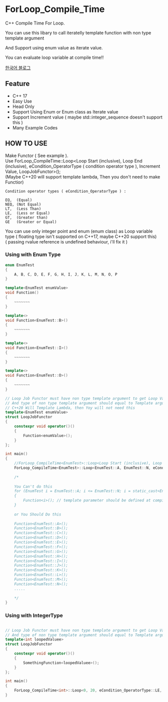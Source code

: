 # ForLoop_Compile_Time
C++ Compile Time For Loop.

You can use this libary to call iteratelly template function with non type template argument

And Support using enum value as iterate value.

You can evaluate loop variable at compile time!!        

[한국어 블로그](https://sungjjinkang.github.io/c++/2021/01/23/_ForLoopAtCompileTime.html)     

## Feature
  * C++ 17
  * Easy Use
  * Head Only
  * Support Using Enum or Enum class as Iterate value
  * Support Increment value ( maybe std::integer_sequence doesn't support this )
  * Many Example Codes
  
  
## HOW TO USE

Make Functor ( See example ).   
Use ForLoop_CompileTime<EnumTest>::Loop<Loop Start (inclusive), Loop End (inclusive), eCondition_OperatorType ( condition operator type ), Increment Value, LoopJobFunctor>();     
(Maybe C++20 will support template lambda, Then you don't need to make Functior)     

```
Condition operator types ( eCondition_OperatorType ) :         

EQ,  (Equal)      
NEQ, (Not Equal)          
LT,  (Less Than)         
LE,  (Less or Equal)          
GT,  (Greater than)        
GE	 (Greater or Equal)           
```
	
You can use only integer point and enum (enum class) as Loop variable type ( floating type isn't supported on C++17, maybe C++20 support this)     
( passing rvalue reference is undefined behaviour, i'll fix it )


### Using with Enum Type
```c++
enum EnumTest
{
	A, B, C, D, E, F, G, H, I, J, K, L, M, N, O, P
}

template<EnumTest enumValue>
void Function()
{
	~~~~~~~
}

template<>
void Function<EnumTest::B>()
{
	~~~~~~~
}

template<>
void Function<EnumTest::I>()
{
	~~~~~~~
}

template<>
void Function<EnumTest::O>()
{
	~~~~~~~
}

// Loop Job Functor must have non type template argument to get Loop Variable value at compile time
// And type of non type template argument should equal to Template argument of ForLoop_CompileTime
// C++20 Will Template Lambda, then Yoy will not need this
template<EnumTest enumValue>
struct LoopJobFunctor
{
	constexpr void operator()()
	{
		Function<enumValue>();
	}
};

int main()
{
	//ForLoop_CompileTime<EnumTest>::Loop<Loop Start (inclusive), Loop End (inclusive), eCondition_OperatorType ( condition operator type ), Increment Value, LoopJobFunctor>();
	ForLoop_CompileTime<EnumTest>::Loop<EnumTest::A, EnumTest::N, eCondition_OperatorType::LE, 1, LoopJobFunctor>();
	
	/* 
	
	You Can't do this
	for (EnumTest i = EnumTest::A; i <= EnumTest::N; i = static_cast<EnumTest>( static_cast<int>(i) + 1 ) )
	{
		Function<i>(); // template parameter should be defined at compile-time
	}
	
	or You Should Do this
	
	Function<EnumTest::A>();
	Function<EnumTest::B>();
	Function<EnumTest::C>();
	Function<EnumTest::D>();
	Function<EnumTest::E>();
	Function<EnumTest::F>();
	Function<EnumTest::G>();
	Function<EnumTest::H>();
	Function<EnumTest::I>();
	Function<EnumTest::J>();
	Function<EnumTest::K>();
	Function<EnumTest::L>();
	Function<EnumTest::M>();
	Function<EnumTest::N>();
	.....
	
	*/
}
```

### Using with IntegerType
```c++

// Loop Job Functor must have non type template argument to get Loop Variable value at compile time
// And type of non type template argument should equal to Template argument of ForLoop_CompileTime
template<int loopedValuee>
struct LoopJobFunctor
{
	constexpr void operator()()
	{
		SomethingFunction<loopedValuee>();
	}
};

int main()
{
	ForLoop_CompileTime<int>::Loop<0, 20, eCondition_OperatorType::LE, 2, LoopJobFunctor>();
}
```
